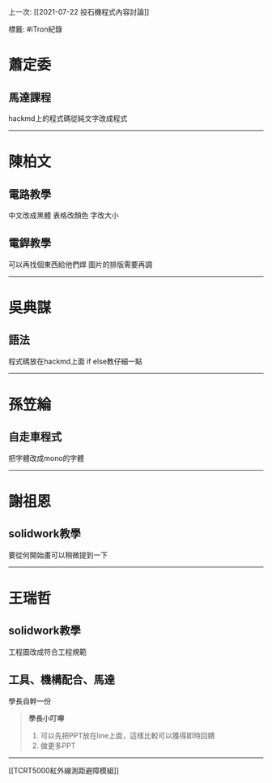 上一次: [[2021-07-22 投石機程式內容討論]]

標籤: #iTron紀錄 

# 蕭定委
## 馬達課程

hackmd上的程式碼從純文字改成程式

---

# 陳柏文

## 電路教學

中文改成黑體
表格改顏色
字改大小

## 電銲教學

可以再找個東西給他們焊
圖片的排版需要再調

---

# 吳典謀

## 語法

程式碼放在hackmd上面
if else教仔細一點

---

# 孫笠綸

## 自走車程式

把字體改成mono的字體

---

# 謝祖恩

## solidwork教學

要從何開始畫可以稍微提到一下

---

# 王瑞哲

## solidwork教學

工程圖改成符合工程規範

## 工具、機構配合、馬達

學長自幹一份


> **學長小叮嚀**
> 1. 可以先把PPT放在line上面，這樣比較可以獲得即時回饋
> 2. 做更多PPT

---

[[TCRT5000紅外線測距避障模組]]